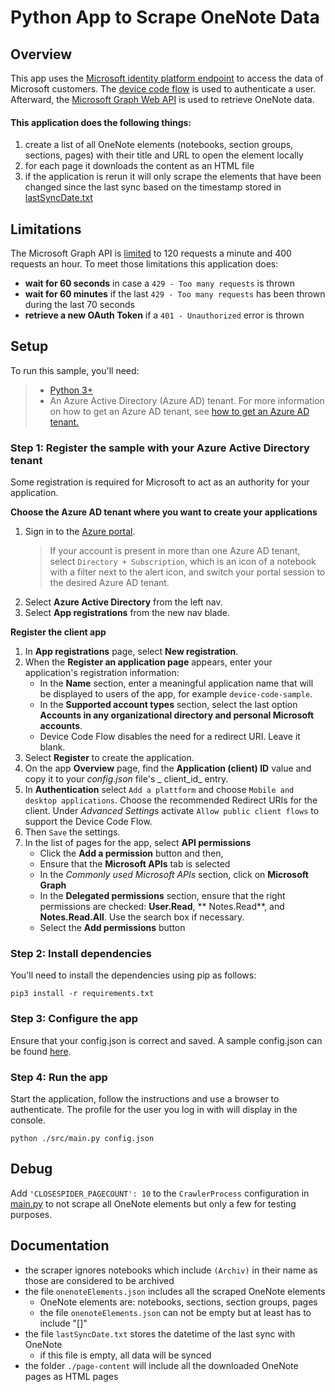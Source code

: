 # Python App to Scrape OneNote Data

## Overview

This app uses the [Microsoft identity platform endpoint](http://aka.ms/aadv2) to access the data of Microsoft customers.
The [device code flow](https://docs.microsoft.com/en-us/azure/active-directory/develop/v2-oauth2-device-code)
is used to authenticate a user. Afterward, the [Microsoft Graph Web API](https://graph.microsoft.io) is used to retrieve
OneNote data.

#### This application does the following things:

1. create a list of all OneNote elements (notebooks, section groups, sections, pages) with their title and URL to open
   the element locally
1. for each page it downloads the content as an HTML file
1. if the application is rerun it will only scrape the elements that have been changed since the last sync based on the
   timestamp stored in [lastSyncDate.txt](./lastSyncDate.txt)

## Limitations

The Microsoft Graph API is [limited](https://docs.microsoft.com/en-us/graph/throttling#onenote-service-limits) to 120
requests a minute and 400 requests an hour. To meet those limitations this application does:

- **wait for 60 seconds** in case a `429 - Too many requests` is thrown
- **wait for 60 minutes** if the last `429 - Too many requests` has been thrown during the last 70 seconds
- **retrieve a new OAuth Token** if a `401 - Unauthorized` error is thrown

## Setup

To run this sample, you'll need:

> - [Python 3+](https://www.python.org/downloads/release/python-364/)
> - An Azure Active Directory (Azure AD) tenant. For more information on how to get an Azure AD tenant, see [how to get an Azure AD tenant.](https://docs.microsoft.com/azure/active-directory/develop/quickstart-create-new-tenant)

### Step 1: Register the sample with your Azure Active Directory tenant

Some registration is required for Microsoft to act as an authority for your application.

**Choose the Azure AD tenant where you want to create your applications**

1. Sign in to the [Azure portal](https://portal.azure.com).
   > If your account is present in more than one Azure AD tenant, select `Directory + Subscription`, which is an icon of a notebook with a filter next to the alert icon, and switch your portal session to the desired Azure AD tenant.
2. Select **Azure Active Directory** from the left nav.
3. Select **App registrations** from the new nav blade.

**Register the client app**

1. In **App registrations** page, select **New registration**.
1. When the **Register an application page** appears, enter your application's registration information:
    - In the **Name** section, enter a meaningful application name that will be displayed to users of the app, for
      example `device-code-sample`.
    - In the **Supported account types** section, select the last option **Accounts in any organizational directory and
      personal Microsoft accounts**.
    - Device Code Flow disables the need for a redirect URI. Leave it blank.
1. Select **Register** to create the application.
1. On the app **Overview** page, find the **Application (client) ID** value and copy it to your _config.json_ file's _
   client_id_ entry.
1. In **Authentication** select `Add a plattform` and choose `Mobile and desktop applications`. Choose the recommended
   Redirect URIs for the client. Under _Advanced Settings_ activate `Allow public client flows` to support the Device
   Code Flow.
1. Then `Save` the settings.
1. In the list of pages for the app, select **API permissions**
    - Click the **Add a permission** button and then,
    - Ensure that the **Microsoft APIs** tab is selected
    - In the _Commonly used Microsoft APIs_ section, click on **Microsoft Graph**
    - In the **Delegated permissions** section, ensure that the right permissions are checked: **User.Read**, **
      Notes.Read**, and **Notes.Read.All**. Use the search box if necessary.
    - Select the **Add permissions** button

### Step 2: Install dependencies

You'll need to install the dependencies using pip as follows:

```Shell
pip3 install -r requirements.txt
```

### Step 3: Configure the app

Ensure that your config.json is correct and saved. A sample config.json can be found
[here](./config.json.example).

### Step 4: Run the app

Start the application, follow the instructions and use a browser to authenticate. The profile for the user you log in
with will display in the console.

```Shell
python ./src/main.py config.json
``` 

## Debug

Add `'CLOSESPIDER_PAGECOUNT': 10` to the `CrawlerProcess` configuration in
[main.py](/src/main.py) to not scrape all OneNote elements but only a few for testing purposes.

## Documentation

- the scraper ignores notebooks which include `(Archiv)` in their name as those are considered to be archived
- the file `onenoteElements.json` includes all the scraped OneNote elements
    - OneNote elements are: notebooks, sections, section groups, pages
    - the file `onenoteElements.json` can not be empty but at least has to include "[]"
- the file `lastSyncDate.txt` stores the datetime of the last sync with OneNote
    - if this file is empty, all data will be synced
- the folder `./page-content` will include all the downloaded OneNote pages as HTML pages 

